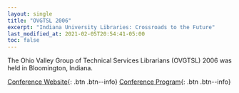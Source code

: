 ```yaml
---
layout: single
title: "OVGTSL 2006"
excerpt: "Indiana University Libraries: Crossroads to the Future"
last_modified_at: 2021-02-05T20:54:41-05:00
toc: false
---
```


The Ohio Valley Group of Technical Services Librarians (OVGTSL) 2006 was held in Bloomington, Indiana.

[Conference Website](https://web.archive.org/web/20140628021703/http://www.indiana.edu/~tswww/OVGTSL2006/){: .btn .btn--info}
[Conference Program](/assets/pdf/OVGTSL_program_2006.pdf){: .btn .btn--info}
